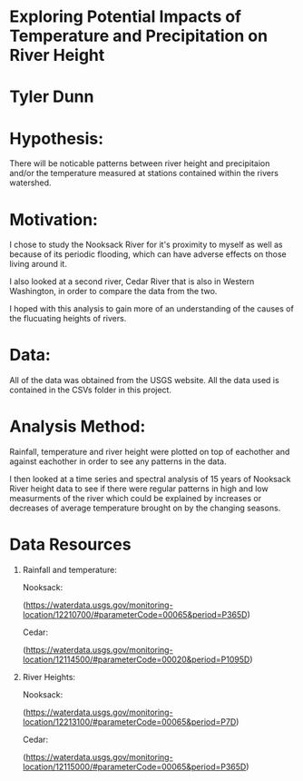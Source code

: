 # Exploring Potential Impacts of Temperature and Precipitation on River Height
# Tyler Dunn

# Hypothesis:
There will be noticable patterns between river height and precipitaion and/or the temperature measured at stations contained within the rivers watershed.

# Motivation:
I chose to study the Nooksack River for it's proximity to myself as well  as because of its periodic flooding, which can have adverse effects on those living around it. 

I also looked at a second river, Cedar River that is also in Western Washington, in order to compare the data from the two. 

I hoped with this analysis to gain more of an understanding of the causes of the flucuating heights of rivers.

# Data:
All of the data was obtained from the USGS website. All the data used is contained in the CSVs folder in this project.

# Analysis Method:
Rainfall, temperature and river height were plotted on top of eachother and against eachother in order to see any patterns in the data.

I then looked at a time series and spectral analysis of 15 years of Nooksack River height data to see if there were regular patterns in high and low measurments of the river which could be explained by increases or decreases of average temperature brought on by the changing seasons.

# Data Resources
1. Rainfall and temperature:

    Nooksack:
    
    (https://waterdata.usgs.gov/monitoring-location/12210700/#parameterCode=00065&period=P365D)
    
    Cedar:
    
    (https://waterdata.usgs.gov/monitoring-location/12114500/#parameterCode=00020&period=P1095D)
 
2. River Heights:

    Nooksack:
    
    (https://waterdata.usgs.gov/monitoring-location/12213100/#parameterCode=00065&period=P7D)
    
    Cedar:
    
    (https://waterdata.usgs.gov/monitoring-location/12115000/#parameterCode=00065&period=P365D)

